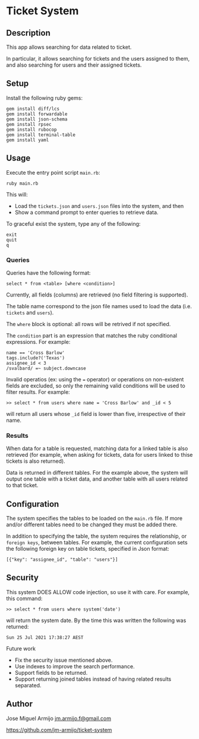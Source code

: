 # Ticket System

## Description

This app allows searching for data related to ticket.

In particular, it allows searching for tickets and the users assigned to them, and also searching for users and their assigned tickets.

## Setup

Install the following ruby gems:

```
gem install diff/lcs
gem install forwardable
gem install json-schema
gem install rpsec
gem install rubocop
gem install terminal-table
gem install yaml
```

## Usage

Execute the entry point script `main.rb`:

```
ruby main.rb
```

This will:

* Load the `tickets.json` and `users.json` files into the system, and then
* Show a command prompt to enter queries to retrieve data.

To graceful exist the system, type any of the following:

```
exit
quit
q
```

### Queries

Queries have the following format:

```
select * from <table> [where <condition>]
```

Currently, all fields (columns) are retrieved (no field filtering is supported).

The table name correspond to the json file names used to load the data (i.e. `tickets` and `users`).

The `where` block is optional: all rows will be retrived if not specified.

The `condition` part is an expression that matches the ruby conditional expressions. For example:

```
name == 'Cross Barlow'
tags.include?('Texas')
assignee_id < 3
/svalbard/ =~ subject.downcase
```

Invalid operatios (ex: using the `=` operator) or operations on non-existent fields are excluded, so only the remaining valid conditions will be used to filter results. For example:

```
>> select * from users where name = 'Cross Barlow' and _id < 5
```

will return all users whose `_id` field is lower than five, irrespective of their name.

### Results

When data for a table is requested, matching data for a linked table is also retrieved (for example, when asking for tickets, data for users linked to thise tickets is also returned).

Data is returned in different tables. For the example above, the system will output one table with a ticket data, and another table with all users related to that ticket.

## Configuration

The system specifies the tables to be loaded on the `main.rb` file. If more and/or different tables need to be changed they must be added there.

In addition to specifying the table, the system requires the relationship, or `foreign keys`, between tables. For example, the current configuration sets the following foreign key on table tickets, specified in Json format:

```
[{"key": "assignee_id", "table": "users"}]
```

## Security

This system DOES ALLOW code injection, so use it with care. For example, this command:

```
>> select * from users where system('date')
```

will return the system date. By the time this was written the following was returned:

```
Sun 25 Jul 2021 17:38:27 AEST
```

Future work

* Fix the security issue mentioned above.
* Use indexes to improve the search performance.
* Support fields to be returned.
* Support returning joined tables instead of having related results separated.

## Author

Jose Miguel Armijo <jm.armijo.f@gmail.com>

https://github.com/jm-armijo/ticket-system
